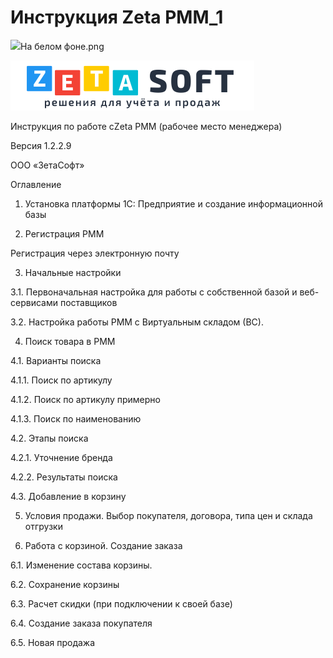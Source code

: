 # Инструкция Zeta РММ\_1

![](d:/Downloads/Инструкция%20Zeta%20РММ/export/assets/image23png.png)На белом фоне.png

![](.gitbook/assets/image23png.png)

Инструкция по работе сZeta РММ \(рабочее место менеджера\)

Версия 1.2.2.9

ООО «ЗетаСофт»

Оглавление

1. Установка платформы 1С: Предприятие и создание информационной базы

2. Регистрация РММ

Регистрация через электронную почту

3. Начальные настройки

3.1. Первоначальная настройка для работы с собственной базой и веб-сервисами поставщиков

3.2. Настройка работы РММ с Виртуальным складом \(ВС\).

4. Поиск товара в РММ

4.1. Варианты поиска

4.1.1. Поиск по артикулу

4.1.2. Поиск по артикулу примерно

4.1.3. Поиск по наименованию

4.2. Этапы поиска

4.2.1. Уточнение бренда

4.2.2. Результаты поиска

4.3. Добавление в корзину

5. Условия продажи. Выбор покупателя, договора, типа цен и склада отгрузки

6. Работа с корзиной. Создание заказа

6.1. Изменение состава корзины.

6.2. Сохранение корзины

6.3. Расчет скидки \(при подключении к своей базе\)

6.4. Создание заказа покупателя

6.5. Новая продажа

